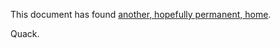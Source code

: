 This document has found [another, hopefully permanent, home](https://github.com/redux-china/react-redux-universal-hot-example).

Quack.
